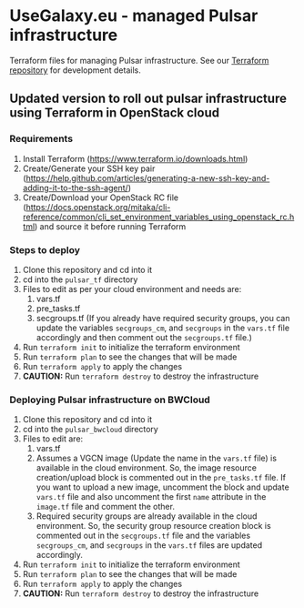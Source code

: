 # UseGalaxy.eu - managed Pulsar infrastructure

Terraform files for managing Pulsar infrastructure.
See our [Terraform repository](https://github.com/usegalaxy-eu/terraform/tree/public) for development details.

## Updated version to roll out pulsar infrastructure using Terraform in OpenStack cloud

### Requirements
1. Install Terraform (https://www.terraform.io/downloads.html)
2. Create/Generate your SSH key pair (https://help.github.com/articles/generating-a-new-ssh-key-and-adding-it-to-the-ssh-agent/)
3. Create/Download your OpenStack RC file (https://docs.openstack.org/mitaka/cli-reference/common/cli_set_environment_variables_using_openstack_rc.html) and source it before running Terraform


### Steps to deploy
1. Clone this repository and cd into it
2. cd into the `pulsar_tf` directory
3. Files to edit as per your cloud environment and needs are:
    1. vars.tf
    2. pre_tasks.tf
    3. secgroups.tf (If you already have required security groups, you can update the variables `secgroups_cm`, and `secgroups` in the `vars.tf` file accordingly and then comment out the `secgroups.tf` file.)
4. Run `terraform init` to initialize the terraform environment
5. Run `terraform plan` to see the changes that will be made
6. Run `terraform apply` to apply the changes
7. **CAUTION:** Run `terraform destroy` to destroy the infrastructure

### Deploying Pulsar infrastructure on BWCloud
1. Clone this repository and cd into it
2. cd into the `pulsar_bwcloud` directory
3. Files to edit are:
    1. vars.tf
    2. Assumes a VGCN image (Update the name in the `vars.tf` file) is available in the cloud environment. So, the image resource creation/upload block is commented out in the `pre_tasks.tf` file. If you want to upload a new image, uncomment the block and update `vars.tf` file and also uncomment the first `name` attribute in the `image.tf` file and comment the other.
    3. Required security groups are already available in the cloud environment. So, the security group resource creation block is commented out in the `secgroups.tf` file and the variables `secgroups_cm`, and `secgroups` in the `vars.tf` files are updated accordingly.
4. Run `terraform init` to initialize the terraform environment
5. Run `terraform plan` to see the changes that will be made
6. Run `terraform apply` to apply the changes
7. **CAUTION:** Run `terraform destroy` to destroy the infrastructure